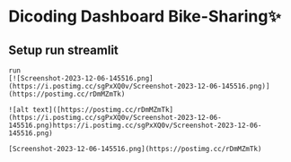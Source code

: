 # Dicoding Dashboard Bike-Sharing✨

## Setup run streamlit
```
run 
[![Screenshot-2023-12-06-145516.png](https://i.postimg.cc/sgPxXQ0v/Screenshot-2023-12-06-145516.png)](https://postimg.cc/rDmMZmTk)

![alt text]([https://postimg.cc/rDmMZmTk](https://i.postimg.cc/sgPxXQ0v/Screenshot-2023-12-06-145516.png)https://i.postimg.cc/sgPxXQ0v/Screenshot-2023-12-06-145516.png)

[Screenshot-2023-12-06-145516.png](https://postimg.cc/rDmMZmTk)

```
